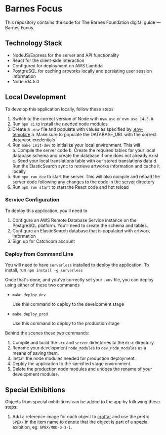 # Barnes Focus

This repository contains the code for The Barnes Foundation digital guide — Barnes Focus.

## Technology Stack

- NodeJS/Express for the server and API functionality
- React for the client-side interaction
- Configured for deployment on AWS Lambda
- PostgreSQL for caching artworks locally and persisting user session information
- Node v14.5.0

## Local Development

To develop this application locally, follow these steps

1. Switch to the correct version of Node with `nvm use` or `nvm use 14.5.0`.
2. Run `npm ci` to install the needed node modules
3. Create a `.env` file and populate with values as specified by [.env-template](.env-template)
  a. Make sure to populate the DATABASE_URL with the correct database credentials
4. Run `make init-dev` to initialize your local environment. This will  
  a. Compile the server code
  b. Create the required tables for your local database schema and create the database if one does not already exist
  c. Seed your local translations table with our stored translations data
  d. Run the ElasticSearch sync to retrieve artworks information and cache it locally
5. Run `npm run dev` to start the server. This will also compile and reload the server code following any changes to the code in the [server](server) directory
6. Run `npm run start` to start the React code and hot reload

### Service Configuration

To deploy this application, you'll need to 

1. Configure an AWS Remote Database Service instance on the PostgreSQL platform. You'll need to create the schema and tables.
2. Configure an ElasticSearch database that is populated with artwork information
3. Sign up for Catchoom account

### Deploy from Command Line

You will need to have `serverless` installed to deploy the application. To install, run `npm install -g serverless`

Once that's done, and you've correctly set your `.env` file, you can deploy using either of these two commands

- `make deploy_dev`

  Use this command to deploy to the development stage

- `make deploy_prod`

  Use this command to deploy to the production stage

Behind the scenes these two commands:

1. Compile and build the `src` and `server`	directories to the `dist` directory.
2. Rename your development `node_modules` to `dev_node_modules` as a means of saving them.
3. Install the node modules needed for production deployment.
4. Deploy the application to the specified stage environment.
5. Delete the production node modules and undoes the rename of your development modules.

## Special Exhibitions

Objects from special exhibitions can be added to the app by following these steps:

1. Add a reference image for each object to [craftar](https://my.craftar.net/accounts/login/) and use the prefix `SPEX/` in the item name to denote that the object is part of a special exibition, eg: `SPEX/MOD-3-1-1`.

<!-- TODO write more instructions as things are implemented -->